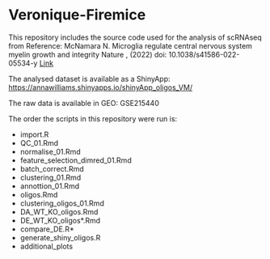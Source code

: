 # Veronique-Firemice

This repository includes the source code used for the analysis of scRNAseq from  Reference: McNamara N. Microglia regulate central nervous system myelin growth and integrity Nature , (2022) doi: 10.1038/s41586-022-05534-y [Link](https://www.nature.com/articles/s41586-022-05534-y)

The analysed dataset is available as a ShinyApp: https://annawilliams.shinyapps.io/shinyApp_oligos_VM/

The raw data is available in GEO: GSE215440

The order the scripts in this repository were run is: 

- import.R
- QC_01.Rmd
- normalise_01.Rmd
- feature_selection_dimred_01.Rmd
- batch_correct.Rmd
- clustering_01.Rmd
- annottion_01.Rmd
- oligos.Rmd
- clustering_oligos_01.Rmd
- DA_WT_KO_oligos.Rmd
- DE_WT_KO_oligos*.Rmd
- compare_DE.R*
- generate_shiny_oligos.R
- additional_plots
